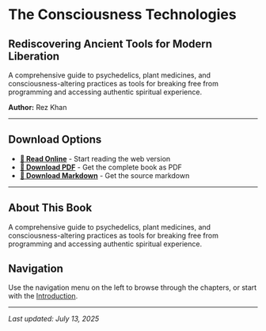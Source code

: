 # The Consciousness Technologies

## Rediscovering Ancient Tools for Modern Liberation

A comprehensive guide to psychedelics, plant medicines, and consciousness-altering practices as tools for breaking free from programming and accessing authentic spiritual experience.

**Author:** Rez Khan

---

## Download Options

- **[📖 Read Online](the-consciousness-technologies.md)** - Start reading the web version
- **[📄 Download PDF](downloads/40_The_Consciousness_Technologies.pdf)** - Get the complete book as PDF
- **[📝 Download Markdown](downloads/40_The_Consciousness_Technologies.md)** - Get the source markdown

---

## About This Book

A comprehensive guide to psychedelics, plant medicines, and consciousness-altering practices as tools for breaking free from programming and accessing authentic spiritual experience.

## Navigation

Use the navigation menu on the left to browse through the chapters, or start with the [Introduction](the-consciousness-technologies.md).

---

*Last updated: July 13, 2025*
